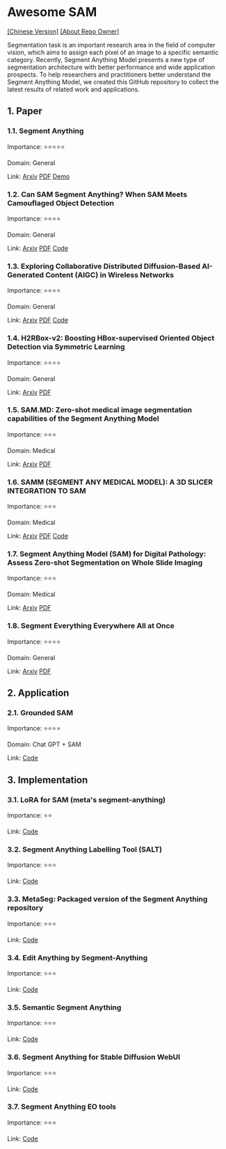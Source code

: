 # Awesome SAM

[[Chinese Version]](README_cn.md) [[About Repo Owner]](https://youchengli.com)

Segmentation task is an important research area in the field of computer vision, which aims to assign each pixel of an image to a specific semantic category. Recently, Segment Anything Model presents a new type of segmentation architecture with better performance and wide application prospects. To help researchers and practitioners better understand the Segment Anything Model, we created this GitHub repository to collect the latest results of related work and applications.

## 1. Paper

### 1.1. Segment Anything

Importance: ⭐⭐⭐⭐⭐

Domain: General

Link: [Arxiv](https://arxiv.org/abs/2304.02643) [PDF](https://arxiv.org/pdf/2304.02643.pdf) [Demo](https://segment-anything.com/)

### 1.2. Can SAM Segment Anything? When SAM Meets Camouflaged Object Detection

Importance: ⭐⭐⭐⭐

Domain: General

Link: [Arxiv](https://arxiv.org/abs/2304.04709) [PDF](https://arxiv.org/pdf/2304.04709.pdf) [Code](https://github.com/luckybird1994/SAMCO)

### 1.3. Exploring Collaborative Distributed Diffusion-Based AI-Generated Content (AIGC) in Wireless Networks

Importance: ⭐⭐⭐⭐

Domain: General

Link: [Arxiv](https://arxiv.org/abs/2304.03446) [PDF](https://arxiv.org/pdf/2304.03446.pdf) [Code](https://github.com/HongyangDu/DistributedDiffusion)

### 1.4. H2RBox-v2: Boosting HBox-supervised Oriented Object Detection via Symmetric Learning

Importance: ⭐⭐⭐⭐

Domain: General

Link: [Arxiv](https://arxiv.org/abs/2304.04403) [PDF](https://arxiv.org/pdf/2304.04403.pdf)

### 1.5. SAM.MD: Zero-shot medical image segmentation capabilities of the Segment Anything Model

Importance: ⭐⭐⭐

Domain: Medical

Link: [Arxiv](https://arxiv.org/abs/2304.05396) [PDF](https://arxiv.org/pdf/2304.05396.pdf)

### 1.6. SAMM (SEGMENT ANY MEDICAL MODEL): A 3D SLICER INTEGRATION TO SAM

Importance: ⭐⭐⭐

Domain: Medical

Link: [Arxiv](https://arxiv.org/abs/2304.0562) [PDF](https://arxiv.org/pdf/2304.05622.pdf) [Code](https://github.com/bingogome/samm)

### 1.7. Segment Anything Model (SAM) for Digital Pathology: Assess Zero-shot Segmentation on Whole Slide Imaging

Importance: ⭐⭐⭐

Domain: Medical

Link: [Arxiv](https://arxiv.org/abs/2304.04155) [PDF](https://arxiv.org/pdf/2304.04155.pdf)

### 1.8. Segment Everything Everywhere All at Once

Importance: ⭐⭐⭐⭐

Domain: General

Link: [Arxiv](https://arxiv.org/abs/2304.06718) [PDF](https://arxiv.org/pdf/2304.06718.pdf)

## 2. Application

### 2.1. Grounded SAM

Importance: ⭐⭐⭐⭐

Domain: Chat GPT + SAM

Link: [Code](https://github.com/IDEA-Research/Grounded-Segment-Anything)

## 3. Implementation

### 3.1. LoRA for SAM (meta's segment-anything)

Importance: ⭐⭐

Link: [Code](https://github.com/JamesQFreeman/Sam_LoRA)

### 3.2. Segment Anything Labelling Tool (SALT)

Importance: ⭐⭐⭐

Link: [Code](https://github.com/anuragxel/salt)

### 3.3. MetaSeg: Packaged version of the Segment Anything repository

Importance: ⭐⭐⭐

Link: [Code](https://github.com/kadirnar/segment-anything-video)

### 3.4. Edit Anything by Segment-Anything

Importance: ⭐⭐⭐

Link: [Code](https://github.com/sail-sg/EditAnythin)

### 3.5. Semantic Segment Anything

Importance: ⭐⭐⭐

Link: [Code](https://github.com/fudan-zvg/Semantic-Segment-Anything)

### 3.6. Segment Anything for Stable Diffusion WebUI

Importance: ⭐⭐⭐

Link: [Code](https://github.com/continue-revolution/sd-webui-segment-anything)

### 3.7. Segment Anything EO tools

Importance: ⭐⭐⭐

Link: [Code](https://github.com/aliaksandr960/segment-anything-eo)
